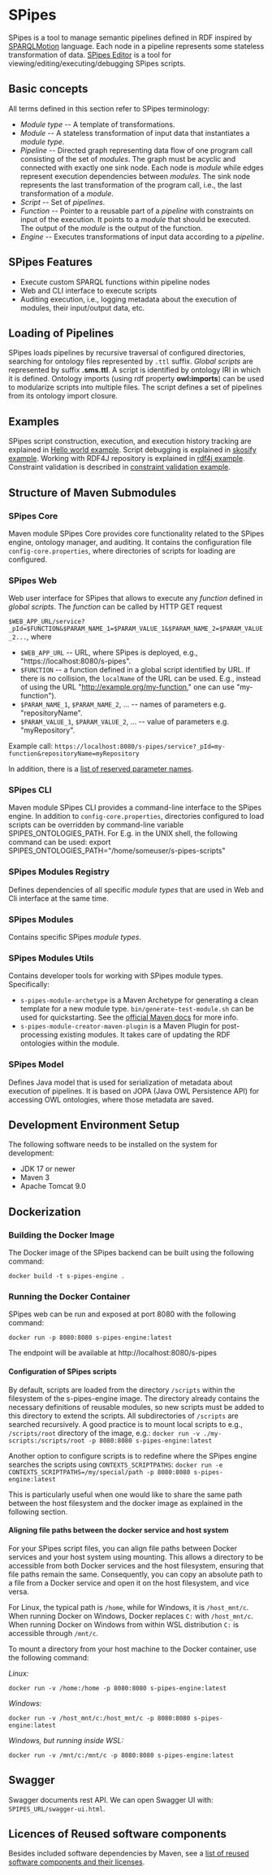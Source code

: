 # SPipes

SPipes is a tool to manage semantic pipelines defined in RDF inspired by [SPARQLMotion](https://sparqlmotion.org/) language. Each node in a pipeline represents some stateless transformation of data. [SPipes Editor](https://github.com/kbss-cvut/s-pipes-editor) is a tool for viewing/editing/executing/debugging SPipes scripts.

## Basic concepts

All terms defined in this section refer to SPipes terminology:

- *Module type* -- A template of transformations.
- *Module* -- A stateless transformation of input data that instantiates a *module type*. 
- *Pipeline* -- Directed graph representing data flow of one program call consisting of the set of *modules*. The graph must be acyclic and connected with exactly one sink node. Each node is *module*  while edges represent execution dependencies between *modules*. The sink node represents the last transformation of the program call, i.e., the last transformation of a *module*.
- *Script* -- Set of *pipelines*. 
- *Function* -- Pointer to a reusable part of a *pipeline* with constraints on input of the execution. It points to a *module* that should be executed. The output of the *module* is the output of the function.  
- *Engine* -- Executes transformations of input data according to a *pipeline*.


## SPipes Features

- Execute custom SPARQL functions within pipeline nodes
- Web and CLI interface to execute scripts
- Auditing execution, i.e., logging metadata about the execution of modules, their input/output data, etc.

## Loading of Pipelines

SPipes loads pipelines by recursive traversal of configured directories, searching for ontology files represented by `.ttl` suffix. *Global scripts* are represented by suffix **.sms.ttl**. A script is identified by ontology IRI in which it is defined. Ontology imports (using rdf property **owl:imports**) can be used to modularize scripts into multiple files. The script defines a set of pipelines from its ontology import closure. 

## Examples

SPipes script construction, execution, and execution history tracking are explained 
in [Hello world example](doc/examples/hello-world/hello-world.md).
Script debugging is explained in [skosify example](doc/examples/skosify/skosify.md).
Working with RDF4J repository is explained in [rdf4j example](doc/examples/rdf4j-update/rdf4j-update.md).
Constraint validation is described in [constraint validation example](doc/examples/constraint-validation/constraint-validation.md).

## Structure of Maven Submodules

### SPipes Core 

Maven module SPipes Core provides core functionality related to the SPipes engine, ontology manager, and auditing. It contains the configuration file `config-core.properties`, where directories of scripts for loading are configured.

### SPipes Web 

Web user interface for SPipes that allows to execute any *function* defined in *global scripts*. The *function* can be called by HTTP GET request

 `$WEB_APP_URL/service?_pId=$FUNCTION&$PARAM_NAME_1=$PARAM_VALUE_1&$PARAM_NAME_2=$PARAM_VALUE_2...`, where 
* `$WEB_APP_URL` -- URL, where SPipes is deployed, e.g., "https://localhost:8080/s-pipes".
* `$FUNCTION` -- a function defined in a global script identified by URL. If there is no collision, the  `localName` of the URL can be used. E.g., instead of using the URL "http://example.org/my-function," one can use "my-function").
* `$PARAM_NAME_1`, `$PARAM_NAME_2`, ... -- names of parameters e.g. "repositoryName". 
* `$PARAM_VALUE_1`, `$PARAM_VALUE_2`, ... -- value of parameters e.g. "myRepository".

Example call:
    `https://localhost:8080/s-pipes/service?_pId=my-function&repositoryName=myRepository`

In addition, there is a [list of reserved parameter names](doc/reserved-parameters.md).

### SPipes CLI

Maven module SPipes CLI provides a command-line interface to the SPipes engine. In addition to `config-core.properties`, directories configured to load scripts can be overridden by command-line variable SPIPES_ONTOLOGIES_PATH. For E.g. in the UNIX shell, the following command can be used:
export SPIPES_ONTOLOGIES_PATH="/home/someuser/s-pipes-scripts"

### SPipes Modules Registry

Defines dependencies of all specific *module types* that are used in Web and Cli interface at the same time.

### SPipes Modules

Contains specific SPipes *module types*.

### SPipes Modules Utils

Contains developer tools for working with SPipes module types. Specifically:
- `s-pipes-module-archetype` is a Maven Archetype for generating a clean template for a new module type. `bin/generate-test-module.sh` can be used for quickstarting. See the [official Maven docs](https://maven.apache.org/guides/introduction/introduction-to-archetypes.html) for more info.
- `s-pipes-module-creator-maven-plugin` is a Maven Plugin for post-processing existing modules. It takes care of updating the RDF ontologies within the module.


### SPipes Model

Defines Java model that is used for serialization of metadata about execution of pipelines. It is based  on JOPA (Java OWL Persistence API) for accessing OWL ontologies, where those metadata are saved.

## Development Environment Setup

The following software needs to be installed on the system for development:

- JDK 17 or newer
- Maven 3
- Apache Tomcat 9.0

## Dockerization

### Building the Docker Image
  The Docker image of the SPipes backend can be built using the following command:

  `docker build -t s-pipes-engine .`

### Running the Docker Container

  SPipes web can be run and exposed at port 8080 with the following command:

  `docker run -p 8080:8080 s-pipes-engine:latest` 

The endpoint will be available at http://localhost:8080/s-pipes

#### Configuration of SPipes scripts

By default, scripts are loaded from the directory `/scripts` within the filesystem of the s-pipes-engine image. 
The directory already contains the necessary definitions of reusable modules, so 
new scripts must be added to this directory to extend the scripts. All subdirectories of `/scripts` are searched recursively.
A good practice is to mount local scripts to e.g., `/scripts/root` directory of the image, e.g.:
`docker run -v ./my-scripts:/scripts/root -p 8080:8080 s-pipes-engine:latest`

Another option to configure scripts is to redefine where the SPipes engine searches the scripts using `CONTEXTS_SCRIPTPATHS`:
`docker run -e CONTEXTS_SCRIPTPATHS=/my/special/path -p 8080:8080 s-pipes-engine:latest`

This is particularly useful when one would like to share the same path between the host filesystem and the docker image as 
explained in the following section.

#### Aligning file paths between the docker service and host system

For your SPipes script files, you can align file paths between Docker services and your host system using mounting.
This allows a directory to be accessible from both Docker services and the host filesystem, 
ensuring that file paths remain the same. Consequently, you can copy an absolute path to a file from
a Docker service and open it on the host filesystem, and vice versa.

For Linux, the typical path is `/home`, while for Windows, it is `/host_mnt/c`. 
When running Docker on Windows, Docker replaces `C:` with `/host_mnt/c`. When running Docker on Windows from within 
WSL distribution `C:` is accessible through `/mnt/c`.

To mount a directory from your host machine to the Docker container, use the following command:

*Linux:*

`docker run -v /home:/home -p 8080:8080 s-pipes-engine:latest` 

*Windows:*

`docker run -v /host_mnt/c:/host_mnt/c -p 8080:8080 s-pipes-engine:latest` 

*Windows, but running inside WSL:*

`docker run -v /mnt/c:/mnt/c -p 8080:8080 s-pipes-engine:latest`

## Swagger

Swagger documents rest API. We can open Swagger UI with: `SPIPES_URL/swagger-ui.html`.

## Licences of Reused software components

Besides included software dependencies by Maven, see a [list of reused software components and their licenses](./doc/licenses.md).

